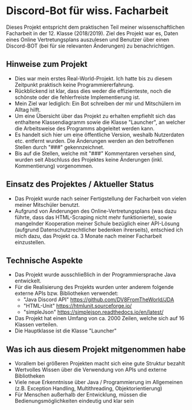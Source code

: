 # Discord-Bot für wiss. Facharbeit 
Dieses Projekt entspricht dem praktischen Teil meiner wissenschaftlichen Facharbeit in der 12. Klasse (2018/2019). Ziel des Projekt war es, Daten eines Online Vertretungsplans auszulesen und Benutzer über einen Discord-BOT (bei für sie relevanten Änderungen) zu benachrichtigen.

## Hinweise zum Projekt
- Dies war mein erstes Real-World-Projekt. Ich hatte bis zu diesem Zeitpunkt praktisch keine Programmiererfahrung.
- Rückblickend ist klar, dass dies weder die effizienteste, noch die schönste oder die fehlerfreiste Implementierung ist.
- Mein Ziel war lediglich: Ein Bot schreiben der mir und Mitschülern im Alltag hilft. 
- Um eine Übersicht über das Projekt zu erhalten empfiehlt sich das enthaltene Klassendiagramm sowie die Klasse "Launcher", an welcher die Arbeitsweise des Programms abgeleitet werden kann.
- Es handelt sich hier um eine öffentliche Version, weshalb Nutzerdaten etc. entfernt wurden. Die Änderungen werden an den betroffenen Stellen durch "###" gekennzeichnet.
- Bis auf die Stellen, welche mit "###" Kommentaren versehen sind, wurden seit Abschluss des Projektes keine Änderungen (inkl. Kommentierung) vorgenommen.

## Einsatz des Projektes / Aktueller Status
- Das Projekt wurde nach seiner Fertigstellung der Facharbeit von vielen meiner Mitschüler benutzt. 
- Aufgrund von Änderungen des Online-Vertretungsplans (was dazu führte, dass das HTML-Scraping nicht mehr funktionierte), sowie mangelnder Kooperation meiner Schule bezüglich einer API-Lösung (aufgrund Datenschutzrechtlicher bedenken ihrerseits), entschied ich mich dazu, das Projekt ca. 3 Monate nach meiner Facharbeit einzustellen.

## Technische Aspekte
- Das Projekt wurde ausschließlich in der Programmiersprache Java entwickelt.
- Für die Realisierung des Projekts wurden unter anderem folgende externe APIs bzw. Bibliotheken verwendet:
  - "Java Discord API" https://github.com/DV8FromTheWorld/JDA 
  - "HTML-Unit"  https://htmlunit.sourceforge.io/
  - "simpleJson" https://simplejson.readthedocs.io/en/latest/ 
- Das Projekt hat einen Umfang von ca. 2000 Zeilen, welche sich auf 16 Klassen verteilen.
- Die Hauptklasse ist die Klasse "Launcher"

## Was ich aus diesem Projekt mitgenommen habe
- Vorallem bei größeren Projekten macht sich eine gute Struktur bezahlt
- Wertvolles Wissen über die Verwendung von APIs und externe Bibliotheken
- Viele neue Erkenntnisse über Java / Programmierung im Allgemeinen (z.B. Exception Handling, Multithreading, Objektorientierung)  
- Für Menschen außerhalb der Entwicklung, müssen die Bedienungsmöglichkeiten eindeutig und klar sein
